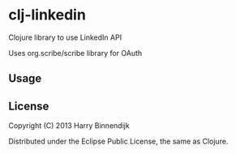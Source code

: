 clj-linkedin
============

Clojure library to use LinkedIn API

Uses org.scribe/scribe library for OAuth

## Usage


## License

Copyright (C) 2013 Harry Binnendijk

Distributed under the Eclipse Public License, the same as Clojure.
